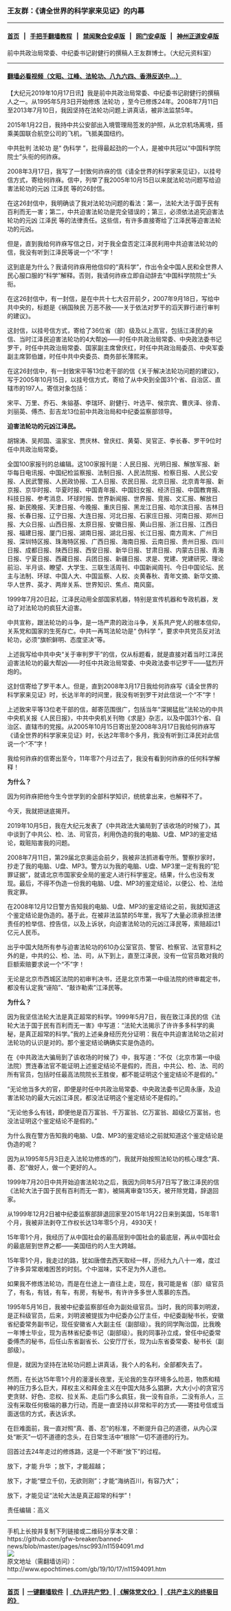 ### 王友群：《请全世界的科学家来见证》的内幕
------------------------

#### [首页](https://github.com/gfw-breaker/banned-news/blob/master/README.md) &nbsp;&nbsp;|&nbsp;&nbsp; [手把手翻墙教程](https://github.com/gfw-breaker/guides/wiki) &nbsp;&nbsp;|&nbsp;&nbsp; [禁闻聚合安卓版](https://github.com/gfw-breaker/bn-android) &nbsp;&nbsp;|&nbsp;&nbsp; [网门安卓版](https://github.com/oGate2/oGate) &nbsp;&nbsp;|&nbsp;&nbsp; [神州正道安卓版](https://github.com/SzzdOgate/update) 



<div><img alt="" class="aligncenter wp-post-image" src="http://i.epochtimes.com/assets/uploads/2019/09/2019-09-24_134807-600x400.jpg"/>
<div class="red16 caption">
 前中共政治局常委、中纪委书记尉健行的撰稿人王友群博士。（大纪元资料室）
</div>
</div><hr/>

#### [翻墙必看视频（文昭、江峰、法轮功、八九六四、香港反送中...）](https://github.com/gfw-breaker/banned-news/blob/master/pages/links.md)

<div><p>
 【大纪元2019年10月17日讯】我是前中共政治局常委、中纪委书记尉健行的撰稿人之一。从1995年5月3日开始修炼
 <ok href="http://www.epochtimes.com/gb/tag/%E6%B3%95%E8%BD%AE%E5%8A%9F.html">
  法轮功
 </ok>
 ，至今已修炼24年。2008年7月11日至2013年7月10日，我因坚持在法轮功问题上讲真话，被非法监禁5年。
</p>
<p>
 2015年1月22日，我持中共公安部出入境管理局签发的护照，从北京机场离境，搭乘美国联合航空公司的飞机，飞抵美国纽约。
</p>
<p>
 中共批判
 <ok href="http://www.epochtimes.com/gb/tag/%E6%B3%95%E8%BD%AE%E5%8A%9F.html">
  法轮功
 </ok>
 是“
 <ok href="http://www.epochtimes.com/gb/tag/%E4%BC%AA%E7%A7%91%E5%AD%A6.html">
  伪科学
 </ok>
 ”，批得最起劲的一个人，是被中共冠以“中国科学院院士”头衔的何祚庥。
</p>
<p>
 2008年3月17日，我写了一封致何祚庥的信《请全世界的科学家来见证》，以挂号信方式，寄给何祚庥。信中，列举了我2005年10月15日以来就法轮功问题写给迫害法轮功的元凶
 <ok href="http://www.epochtimes.com/gb/tag/%E6%B1%9F%E6%B3%BD%E6%B0%91.html">
  江泽民
 </ok>
 等的26封信。
</p>
<p>
 在这26封信中，我明确谈了我对法轮功问题的看法：第一，法轮大法于国于民有百利而无一害；第二，中共迫害法轮功是完全错误的；第三，必须依法追究迫害法轮功的元凶
 <ok href="http://www.epochtimes.com/gb/tag/%E6%B1%9F%E6%B3%BD%E6%B0%91.html">
  江泽民
 </ok>
 等的法律责任。这些信，有许多直接寄给了江泽民等迫害法轮功的元凶。
</p>
<p>
 但是，直到我给何祚庥写信之日，对于我全盘否定江泽民利用中共迫害法轮功的信，我没有听到江泽民等说一个“不”字！
</p>
<p>
 这到底是为什么？我请何祚庥用他信仰的“真科学”，作出令全中国人民和全世界人民心服口服的“科学”解释。否则，我请何祚庥立即自动辞去“中国科学院院士”头衔。
</p>
<p>
 在这26封信中，有一封信，是在中共十七大召开前夕，2007年9月18日，写给中共中央的，标题是《祸国殃民 万恶不赦——关于依法对罗干的滔天罪行进行审判的建议》。
</p>
<p>
 这封信，以挂号信方式，寄给了36位省（部）级及以上高官，包括江泽民的亲信、当时江泽民迫害法轮功的4大帮凶——时任中共政治局常委、中央政法委书记罗干，时任中共政治局常委、国家副主席曾庆红，时任中共政治局委员、中央军委副主席郭伯雄，时任中共中央委员、商务部长薄熙来。
</p>
<p>
 在这26封信中，有一封致宋平等13位老干部的信《关于解决法轮功问题的建议》，写于2005年10月15日，以挂号信方式，寄给了从中央到全国31个省、自治区、直辖市的197人。寄信对象包括：
</p>
<p>
 宋平、万里、乔石、朱镕基、李瑞环、尉健行、叶选平、候宗宾、曹庆泽、徐青、刘丽英、傅杰、彭吉龙13位前中共政治局和中纪委监察部领导。
</p>
<p>
 <strong>
  迫害法轮功的元凶江泽民。
 </strong>
</p>
<p>
 胡锦涛、吴邦国、温家宝、贾庆林、曾庆红、黄菊、吴官正、李长春、罗干9位时任中共政治局常委。
</p>
<p>
 全国100家报刊的总编辑。这100家报刊是：人民日报、光明日报、解放军报、新华每日电讯报、中国纪检监察报、法制日报、人民法院报、检察日报、人民公安报、人民武警报、人民政协报、工人日报、农民日报、北京日报、北京青年报、新京报、京华时报、华夏时报、中国青年报、中国妇女报、经济日报、中国教育报、科技日报、参考消息、环球时报、世界新闻报、世界报、竞报、文汇报、解放日报、新民晚报、天津日报、今晚报、重庆日报、黑龙江日报、哈尔滨日报、吉林日报、长春日报、辽宁日报、大连日报、河北日报、石家庄日报、河南日报、郑州日报、大众日报、山西日报、太原日报、安徽日报、黄山日报、浙江日报、江西日报、福建日报、厦门日报、湖南日报、湖北日报、长江日报、南方周末、广州日报、深圳特区报、珠海特区报、广西日报、海南日报、云南日报、贵州日报、四川日报、成都日报、陕西日报、西安日报、新华日报、甘肃日报、内蒙古日报、青海日报、宁夏日报、西藏日报、兵团日报、新疆日报、求是、党建、党建研究、理论前沿、半月谈、瞭望、大学生、三联生活周刊、中国新闻周刊、今日中国论坛、民主与法制、环球、中国人大、中国监察、人权、炎黄春秋、青年文摘、新华文摘、华人世界、英才、两岸关系、世界知识、焦点、南风窗。
</p>
<p>
 1999年7月20日起，江泽民动用全部国家机器，特别是宣传机器和专政机器，发动了对法轮功的疯狂大迫害。
</p>
<p>
 中共宣称，跟法轮功的斗争，是一场严肃的政治斗争，关系共产党人的根本信仰，关系党和国家的生死存亡。中共一再骂法轮功是“
 <ok href="http://www.epochtimes.com/gb/tag/%E4%BC%AA%E7%A7%91%E5%AD%A6.html">
  伪科学
 </ok>
 ”，要求中共党员反对法轮功，必须“旗帜鲜明、态度坚决”等。
</p>
<p>
 上述我写给中共中央“关于审判罗干”的信，仅从标题看，就是直接对着当时江泽民迫害法轮功的最大帮凶——时任中共政治局常委、中央政法委书记罗干——猛烈开炮的。
</p>
<p>
 这封信寄给了罗干本人。但是，直到2008年3月17日我给何祚庥写《请全世界的科学家来见证》时，长达半年的时间里，我没有听到罗干对此信说一个“不”字！
</p>
<p>
 上述致宋平等13位老干部的信，邮寄范围很广，包括当年“深揭猛批”法轮功的中共中央机关报《人民日报》，中共中央机关刊物《求是》杂志，以及中国31个省、自治区、直辖市的党报。从2005年10月15日寄出至2008年3月17日我给何祚庥写《请全世界的科学家来见证》时，长达2年零8个多月，我没有听到江泽民对此信说一个“不”字！
</p>
<p>
 我给何祚庥的信寄出至今，11年零7个月过去了，我没有看到何祚庥的任何科学解释！
</p>
<p>
 <strong>
  为什么？
 </strong>
</p>
<p>
 因为何祚庥把他今生今世学到的全部科学知识，统统拿出来，也解释不了。
</p>
<p>
 今天，我就把谜底揭开。
</p>
<p>
 2019年10月5日，我在大纪元发表了《中共政法大骗局到了该收场的时候了》，其中谈到了中共公、检、法、司官员，利用伪造的我的电脑、U盘、MP3的鉴定结论，栽赃陷害我的问题。
</p>
<p>
 2008年7月11日，第29届北京奥运会前夕，我被非法抓进看守所。警察抄家时，抄走了我的电脑、U盘、MP3。警方以为我的电脑、U盘、MP3里一定有我的“犯罪证据”，就请北京市国家安全局的鉴定人进行科学鉴定。结果，什么也没有发现。最后，不得不伪造一份我的电脑、U盘、MP3的鉴定结论，以便公、检、法给我定罪。
</p>
<p>
 在2008年12月12日警方告知我的电脑、U盘、MP3的鉴定结论之前，我就知道这个鉴定结论是伪造的。基于此，在被非法监禁的5年里，我写了大量必须承担法律责任的检举信、控告信，以及上诉状，向迫害法轮功的元凶江泽民等，索赔超过1亿元人民币。
</p>
<p>
 出乎中国大陆所有参与迫害法轮功的610办公室官员、警官、检察官、法官意料之外的是，中共的公、检、法、司，从下到上，直至江泽民，没有一位官员敢对我的巨额索赔要求说一个“不”字！
</p>
<p>
 无论是北京市西城区法院的初审判决书，还是北京市第一中级法院的终审裁定书，都没有认定我“诬陷”、“敲诈勒索”江泽民等。
</p>
<p>
 <strong>
  为什么？
 </strong>
</p>
<p>
 因为我坚信法轮大法是真正超常的科学。1999年5月7日，我在致江泽民的信《法轮大法于国于民有百利而无一害》中写道：“法轮大法揭示了许许多多科学的奥秘，是真正超常的科学。”我的上述亲身经历充分证明：我在中共迫害法轮功之前对法轮功的认识是对的。那个鉴定结论确确实实是伪造的。
</p>
<p>
 在《中共政法大骗局到了该收场的时候了》中，我写道：“不仅（北京市第一中级法院）贾连春法官不能证明上述鉴定结论不是假的，而且，中共公、检、法、司的所有官员，包括时任最高法院院长王胜俊，都不能证明这个鉴定结论不是假的。”
</p>
<p>
 “无论他当多大的官，即便是时任中共政治局常委、中央政法委书记周永康，及迫害法轮功的最大元凶江泽民，都没法证明这个鉴定结论不是假的。”
</p>
<p>
 “无论他多么有钱，即便他是百万富翁、千万富翁、亿万富翁、超级亿万富翁，也没法证明这个鉴定结论不是假的。”
</p>
<p>
 为什么我在警方告知我的电脑、U盘、MP3的鉴定结论之前就知道这个鉴定结论是伪造的呢？
</p>
<p>
 因为从1995年5月3日走入法轮功修炼的门，我就开始按照法轮功的核心理念“真、善、忍”做好人，做一个更好的人。
</p>
<p>
 1999年7月20日中共开始迫害法轮功之后，我因为同年5月7日写了致江泽民的信《法轮大法于国于民有百利而无一害》，被隔离审查135天，被开除党籍，辞退回家。
</p>
<p>
 从1999年12月2日被中纪委监察部辞退回家至2015年1月22日来到美国，15年零1个月，我被非法剥夺工作权长达13年零5个月，4930天！
</p>
<p>
 15年零1个月，我经历了从中国社会的最高层到中国社会的最底层，再从中国社会的最底层到世界之都——美国纽约的人生大跨越。
</p>
<p>
 15年零1个月，我走过的路，犹如唐僧去西天取经一样，历经九九八十一难，度过了许多异常艰难困苦的时刻。个中滋味，实不足为外人道也。
</p>
<p>
 如果我不修炼法轮功，而是在仕途上一直往上走，现在，我可能是省（部）级官员了，有名，有钱，有车，有房，有秘书，有许许多多世人羡慕的东西。
</p>
<p>
 1995年5月16日，我被中纪委监察部任命为副处级官员。当时，我的同事刘明波，是正科级官员，后来，刘明波被提拔为中纪委办公厅主任，中纪委副秘书长，安徽省纪委常务副书记，现任安徽省人大副主任（副部级）。我的同学陶治国，比我晚一年博士毕业，现为吉林省纪委书记（副部级）。我的同事孙立成，曾任中纪委常委傅杰的秘书，后任山东省副省长、公安厅厅长，现为山东省委常委、秘书长（副部级）。
</p>
<p>
 但是，就因为坚持在法轮功问题上讲真话，我个人的名利，全部都失去了。
</p>
<p>
 然而，在长达15年零1个月的漫漫长夜里，无论我的生存环境多么险恶，物质和精神的压力多么巨大，拜权主义和拜金主义在中国大陆多么猖獗，大大小小的贪官污吏贪财、好色、恋权、拉关系、走后门多么疯狂，我一没有自杀，二没有杀人，三没有采取任何极端的暴力行动，而是一直坚持以非常和平的方式——寄挂号信或当面送信的方式，表达诉求。
</p>
<p>
 在巨难面前，我一直对照“真、善、忍”的标准，不断提升自己的道德，从内心深处“断灭”一切不道德的念头，在日常生活中“根除”一切不道德的行为。
</p>
<p>
 回首过去24年走过的修炼路，这是一个不断“放下”的过程。
</p>
<p>
 放下，才能
 <ok href="http://www.epochtimes.com/gb/tag/%E5%8D%87%E5%8D%8E.html">
  升华
 </ok>
 ；放下，才能超越；
</p>
<p>
 放下，才能“壁立千仞，无欲则刚”；才能“海纳百川，有容乃大”；
</p>
<p>
 放下，才能见证“法轮大法是真正超常的科学”！
</p>
<p>
 责任编辑：高义
</p>
</div>
<hr/>
手机上长按并复制下列链接或二维码分享本文章：<br/>
https://github.com/gfw-breaker/banned-news/blob/master/pages/nsc993/n11594091.md <br/>
<a href='https://github.com/gfw-breaker/banned-news/blob/master/pages/nsc993/n11594091.md'><img src='https://github.com/gfw-breaker/banned-news/blob/master/pages/nsc993/n11594091.md.png'/></a> <br/>
原文地址（需翻墙访问）：http://www.epochtimes.com/gb/19/10/17/n11594091.htm


------------------------
#### [首页](https://github.com/gfw-breaker/banned-news/blob/master/README.md) &nbsp;|&nbsp; [一键翻墙软件](https://github.com/gfw-breaker/nogfw/blob/master/README.md) &nbsp;| [《九评共产党》](https://github.com/gfw-breaker/9ping.md/blob/master/README.md#九评之一评共产党是什么) | [《解体党文化》](https://github.com/gfw-breaker/jtdwh.md/blob/master/README.md) | [《共产主义的终极目的》](https://github.com/gfw-breaker/gczydzjmd.md/blob/master/README.md)


<img src='http://gfw-breaker.win/banned-news/pages/nsc993/n11594091.md' width='0px' height='0px'/>